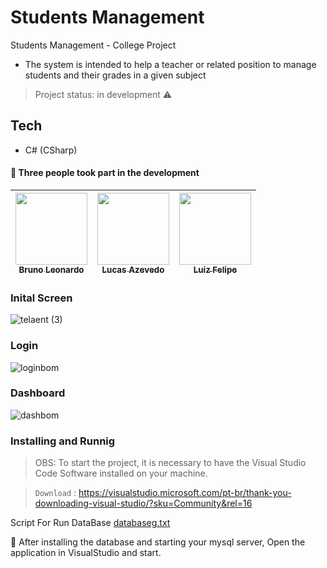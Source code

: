 # Students Management
Students Management - College Project

- The system is intended to help a teacher or related position 
to manage students and their grades in a given subject
>Project status: in development :warning:

## Tech 

- C# (CSharp)


#### :small_blue_diamond: Three people took part in the development 

[<img src="https://avatars.githubusercontent.com/u/63270263?s=460&u=6c97a0e6e725a51d2bd72d45ed74e0fb9184f713&v=4" width=115 > <br> <sub> Bruno Leonardo </sub>](https://github.com/SudoBruno) | [<img src="https://avatars.githubusercontent.com/u/49877556?s=460&u=952ae092bad40a19151ed92270c32926bb093c86&v=4" width=115 > <br> <sub> Lucas Azevedo </sub>](https://github.com/Lucasoluzera) | [<img src="https://avatars.githubusercontent.com/u/71737595?s=460&v=4" width=115 > <br> <sub> Luiz Felipe </sub>](https://github.com/luuizzfelipe) 
| :---: | :---: | :---: | 




### Inital Screen
![telaent (3)](https://user-images.githubusercontent.com/63270263/111710704-efe89a80-8828-11eb-99b6-cd6b28790ce0.png)


### Login
![loginbom](https://user-images.githubusercontent.com/63270263/111711531-b7e25700-882a-11eb-9865-12b36c6b461a.png)


### Dashboard
![dashbom](https://user-images.githubusercontent.com/63270263/111711018-a3ea2580-8829-11eb-948a-db54b063b2f5.png)


### Installing and Runnig
> OBS: To start the project, it is necessary to have the Visual Studio Code Software installed on your machine.

> `Download` : <https://visualstudio.microsoft.com/pt-br/thank-you-downloading-visual-studio/?sku=Community&rel=16>

Script For Run DataBase
[databaseg.txt](https://github.com/SudoBruno/StudentsManagement/files/6168062/databaseg.txt)

:small_blue_diamond: After installing the database and starting your mysql server, Open the application in VisualStudio and start.





